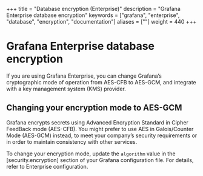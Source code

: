 +++
title = "Database encryption (Enterprise)"
description = "Grafana Enterprise database encryption"
keywords = ["grafana", "enterprise", "database", "encryption", "documentation"]
aliases = [""]
weight = 440
+++

# Grafana Enterprise database encryption

If you are using Grafana Enterprise, you can change Grafana’s cryptographic mode of operation from AES-CFB to AES-GCM, and integrate with a key management system (KMS) provider.

## Changing your encryption mode to AES-GCM

Grafana encrypts secrets using Advanced Encryption Standard in Cipher
FeedBack mode (AES-CFB). You might prefer to use AES in Galois/Counter
Mode (AES-GCM) instead, to meet your company’s security requirements or
in order to maintain consistency with other services.

To change your encryption mode, update the `algorithm` value in the
[security.encryption] section of your Grafana configuration file.
For details, refer to Enterprise configuration.